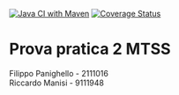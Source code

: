 [![Java CI with Maven](https://github.com/Fly-PD/MTSS-test2/actions/workflows/build.yml/badge.svg?branch=develop)](https://github.com/Fly-PD/MTSS-test2/actions/workflows/build.yml) [![Coverage Status](https://coveralls.io/repos/github/Fly-PD/MTSS-test2/badge.svg?branch=develop)](https://coveralls.io/github/Fly-PD/MTSS-test2?branch=develop) 

# Prova pratica 2 MTSS  
Filippo Panighello - 2111016  
Riccardo Manisi - 9111948